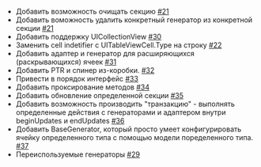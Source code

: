 - Добавить возможность очищать секцию [#21](https://github.com/surfstudio/ReactiveDataDisplayManager/issues/21)
- Добавить воможность удалить конкретный генератор из конкретной секции [#21](https://github.com/surfstudio/ReactiveDataDisplayManager/issues/21)
- Добавить поддержку UICollectionView [#30](https://github.com/surfstudio/ReactiveDataDisplayManager/issues/30)
- Заменить cell indetifier с UITableViewCell.Type на строку [#22](https://github.com/surfstudio/ReactiveDataDisplayManager/issues/22)
- Добавить адаптер и генератор для расширяющихся (раскрывающихся) ячеек [#31](https://github.com/surfstudio/ReactiveDataDisplayManager/issues/31)
- Добавить PTR и спинер из-коробки. [#32](https://github.com/surfstudio/ReactiveDataDisplayManager/issues/32)
- Привести в порядок интерфейс [#33](https://github.com/surfstudio/ReactiveDataDisplayManager/issues/33)
- Добавить проксирование методов [#34](https://github.com/surfstudio/ReactiveDataDisplayManager/issues/34)
- Добавить обновление определенной секции [#35](https://github.com/surfstudio/ReactiveDataDisplayManager/issues/35)
- Добавить возможность производить "транзакцию" - выполнять определенные действия с генераторами и адаптером внутри beginUpdates и endUpdates [#36](https://github.com/surfstudio/ReactiveDataDisplayManager/issues/36)
- Добавить BaseGenerator, который просто умеет конфигурировать ячейку определенного типа с помощью модели поределенного типа. [#37](https://github.com/surfstudio/ReactiveDataDisplayManager/issues/37)
- Переиспользуемые генераторы [#29](https://github.com/surfstudio/ReactiveDataDisplayManager/issues/29)
